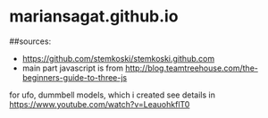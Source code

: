 # mariansagat.github.io

##sources:
* <https://github.com/stemkoski/stemkoski.github.com>
* main part javascript is from <http://blog.teamtreehouse.com/the-beginners-guide-to-three-js>

for ufo, dummbell models, which i created see details in https://www.youtube.com/watch?v=LeauohkflT0
